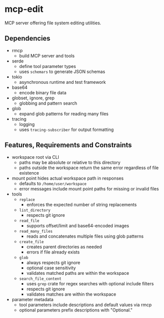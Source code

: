 # mcp-edit
MCP server offering file system editing utilities.

## Dependencies
- rmcp
  - build MCP server and tools
- serde
  - define tool parameter types
  - uses `schemars` to generate JSON schemas
- tokio
  - asynchronous runtime and test framework
- base64
  - encode binary file data
- globset, ignore, grep
  - globbing and pattern search
- glob
  - expand glob patterns for reading many files
- tracing
  - logging
  - uses `tracing-subscriber` for output formatting

## Features, Requirements and Constraints
- workspace root via CLI
  - paths may be absolute or relative to this directory
  - paths outside the workspace return the same error regardless of file existence
- mount point hides actual workspace path in responses
  - defaults to `/home/user/workspace`
  - error messages include mount point paths for missing or invalid files
- tools
  - `replace`
    - enforces the expected number of string replacements
  - `list_directory`
    - respects git ignore
  - `read_file`
    - supports offset/limit and base64-encoded images
  - `read_many_files`
    - reads and concatenates multiple files using glob patterns
  - `create_file`
    - creates parent directories as needed
    - errors if file already exists
  - `glob`
    - always respects git ignore
    - optional case sensitivity
    - validates matched paths are within the workspace
  - `search_file_content`
    - uses `grep` crate for regex searches with optional include filters
    - respects git ignore
    - validates matches are within the workspace
- parameter metadata
  - tool parameters include descriptions and default values via rmcp
  - optional parameters prefix descriptions with "Optional."
